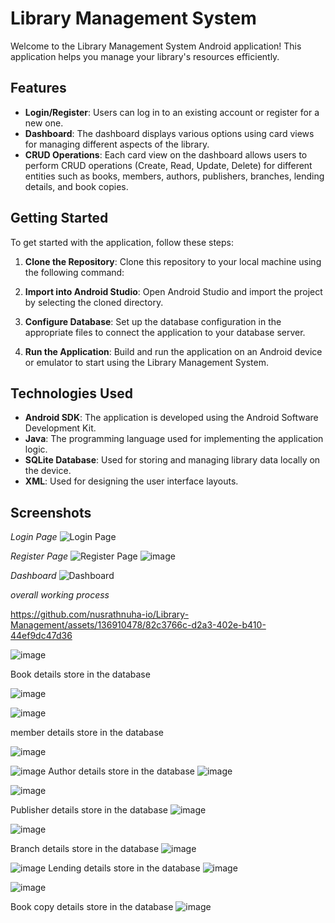 # Library Management System

Welcome to the Library Management System Android application! This application helps you manage your library's resources efficiently.

## Features

- **Login/Register**: Users can log in to an existing account or register for a new one.
- **Dashboard**: The dashboard displays various options using card views for managing different aspects of the library.
- **CRUD Operations**: Each card view on the dashboard allows users to perform CRUD operations (Create, Read, Update, Delete) for different entities such as books, members, authors, publishers, branches, lending details, and book copies.

## Getting Started

To get started with the application, follow these steps:

1. **Clone the Repository**: Clone this repository to your local machine using the following command:

2. **Import into Android Studio**: Open Android Studio and import the project by selecting the cloned directory.

3. **Configure Database**: Set up the database configuration in the appropriate files to connect the application to your database server.

4. **Run the Application**: Build and run the application on an Android device or emulator to start using the Library Management System.

## Technologies Used

- **Android SDK**: The application is developed using the Android Software Development Kit.
- **Java**: The programming language used for implementing the application logic.
- **SQLite Database**: Used for storing and managing library data locally on the device.
- **XML**: Used for designing the user interface layouts.

## Screenshots

*Login Page*
![Login Page](https://github.com/nusrathnuha-io/Library-Management/assets/136910478/9ec53e14-42dd-4f3c-b61b-f04ada56dc62)


*Register Page*
![Register Page](https://github.com/nusrathnuha-io/Library-Management/assets/136910478/2840aa13-84c4-4d6b-8b98-6d025e07a14e)
![image](https://github.com/nusrathnuha-io/Library-Management/assets/136910478/8e9446dc-0986-4039-9644-ebc96517f3d2)


*Dashboard*
![Dashboard](https://github.com/nusrathnuha-io/Library-Management/assets/136910478/73b0abd2-32b3-4909-8c37-4ab49cc65e10)

*overall working process*


https://github.com/nusrathnuha-io/Library-Management/assets/136910478/82c3766c-d2a3-402e-b410-44ef9dc47d36



 ![image](https://github.com/nusrathnuha-io/Library-Management/assets/136910478/e516d2e1-1328-493e-96a2-15394d8d5f8c)

Book details store in the database

![image](https://github.com/nusrathnuha-io/Library-Management/assets/136910478/e3ae88d0-03ec-4efc-b867-5b586ba567bb)


![image](https://github.com/nusrathnuha-io/Library-Management/assets/136910478/280da945-e4c9-4e71-bd81-11bc2e023705)

member details store in the database

![image](https://github.com/nusrathnuha-io/Library-Management/assets/136910478/14c2812b-01bd-4213-b6f6-0d118456f82e)


![image](https://github.com/nusrathnuha-io/Library-Management/assets/136910478/3bc2ae4e-502b-4648-ad01-d64154a83db7)
Author details store in the database
![image](https://github.com/nusrathnuha-io/Library-Management/assets/136910478/4a5e3574-2185-4203-a2d5-1bc2386e96c4)


![image](https://github.com/nusrathnuha-io/Library-Management/assets/136910478/753389bf-2623-4fff-8b46-2dccb26a38e9)

Publisher details store in the database
![image](https://github.com/nusrathnuha-io/Library-Management/assets/136910478/cb30ef06-aa22-498e-ba4a-36576a6fdd47)


![image](https://github.com/nusrathnuha-io/Library-Management/assets/136910478/fa654966-49f8-4903-ad22-a3aa5d97b942)

Branch details store in the database
![image](https://github.com/nusrathnuha-io/Library-Management/assets/136910478/371dcefc-8445-4926-80e1-134f8fcff5f0)


![image](https://github.com/nusrathnuha-io/Library-Management/assets/136910478/0694864b-38b1-489f-83b2-6aa1598bd42f)
Lending details store in the database
![image](https://github.com/nusrathnuha-io/Library-Management/assets/136910478/bd3a9dce-7b0d-4557-bf21-5c3cce72fa42)


![image](https://github.com/nusrathnuha-io/Library-Management/assets/136910478/493511ac-a342-4a5f-9dd2-447784c84838)

Book copy details store in the database
![image](https://github.com/nusrathnuha-io/Library-Management/assets/136910478/358bdfec-3918-40f4-b49d-0c8a5f12e453)


